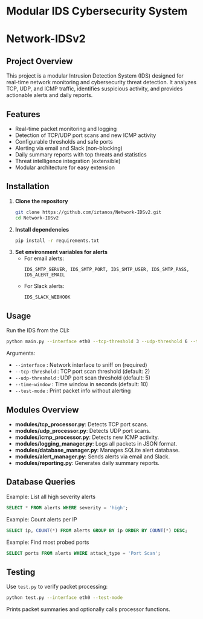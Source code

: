 # Modular IDS Cybersecurity System
# Network-IDSv2


## Project Overview
This project is a modular Intrusion Detection System (IDS) designed for real-time network monitoring and cybersecurity threat detection. It analyzes TCP, UDP, and ICMP traffic, identifies suspicious activity, and provides actionable alerts and daily reports.

## Features
- Real-time packet monitoring and logging
- Detection of TCP/UDP port scans and new ICMP activity
- Configurable thresholds and safe ports
- Alerting via email and Slack (non-blocking)
- Daily summary reports with top threats and statistics
- Threat intelligence integration (extensible)
- Modular architecture for easy extension

## Installation
1. **Clone the repository**
   ```bash
   git clone https://github.com/iztanos/Network-IDSv2.git
   cd Network-IDSv2
   ```
2. **Install dependencies**
   ```bash
   pip install -r requirements.txt
   ```
3. **Set environment variables for alerts**
   - For email alerts:
     ```
     IDS_SMTP_SERVER, IDS_SMTP_PORT, IDS_SMTP_USER, IDS_SMTP_PASS, IDS_ALERT_EMAIL
     ```
   - For Slack alerts:
     ```
     IDS_SLACK_WEBHOOK
     ```

## Usage
Run the IDS from the CLI:
```bash
python main.py --interface eth0 --tcp-threshold 3 --udp-threshold 6 --time-window 15
```
Arguments:
- `--interface` : Network interface to sniff on (required)
- `--tcp-threshold` : TCP port scan threshold (default: 2)
- `--udp-threshold` : UDP port scan threshold (default: 5)
- `--time-window` : Time window in seconds (default: 10)
- `--test-mode` : Print packet info without alerting

## Modules Overview
- **modules/tcp_processor.py**: Detects TCP port scans.
- **modules/udp_processor.py**: Detects UDP port scans.
- **modules/icmp_processor.py**: Detects new ICMP activity.
- **modules/logging_manager.py**: Logs all packets in JSON format.
- **modules/database_manager.py**: Manages SQLite alert database.
- **modules/alert_manager.py**: Sends alerts via email and Slack.
- **modules/reporting.py**: Generates daily summary reports.

## Database Queries
Example: List all high severity alerts
```sql
SELECT * FROM alerts WHERE severity = 'high';
```
Example: Count alerts per IP
```sql
SELECT ip, COUNT(*) FROM alerts GROUP BY ip ORDER BY COUNT(*) DESC;
```
Example: Find most probed ports
```sql
SELECT ports FROM alerts WHERE attack_type = 'Port Scan';
```

## Testing
Use `test.py` to verify packet processing:
```bash
python test.py --interface eth0 --test-mode
```
Prints packet summaries and optionally calls processor functions.




 
 
